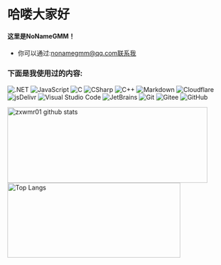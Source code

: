 # 哈喽大家好
#### 这里是NoNameGMM！
- 你可以通过:nonamegmm@qq.com联系我 

### 下面是我使用过的内容:
![.NET](https://img.shields.io/badge/-.NET-000000?style=flat&logo=.NET)
![JavaScript](https://img.shields.io/badge/-JavaScript-000000?style=flat&logo=JavaScript)
![C](https://img.shields.io/badge/-C-000000?style=flat&logo=C)
![CSharp](https://img.shields.io/badge/-CSharp-000000?style=flat&logo=csharp)
![C++](https://img.shields.io/badge/-C++-000000?style=flat&logo=cplusplus)
![Markdown](https://img.shields.io/badge/-Markdown-000000?style=flat&logo=Markdown)
![Cloudflare](https://img.shields.io/badge/-Cloudflare-000000?style=flat&logo=Cloudflare)
![jsDelivr](https://img.shields.io/badge/-jsDelivr-000000?style=flat&logo=jsDelivr)
![Visual Studio Code](https://img.shields.io/badge/-VSCode-000000?style=flat&logo=visual-studio-code&logoColor=007ACC)
![JetBrains](https://img.shields.io/badge/-JetBrains-000000?style=flat&logo=JetBrains)
![Git](https://img.shields.io/badge/-Git-000000?style=flat&logo=git)
![Gitee](https://img.shields.io/badge/-Gitee-000000?style=flat&logo=gitee)
![GitHub](https://img.shields.io/badge/-GitHub-000000?style=flat&logo=github)

<a href="https://www.nonamegmm.tk">
  <img align="center" src="https://github-readme-stats.vercel.app/api?username=zxwmr01&hide=prs&count_private=true&show_icons=true&theme=material-palenight" alt="zxwmr01 github stats" width="450px" height="170" /></a><a href="https://www.nonamegmm.tk">
  <img align="center" src="https://github-readme-stats.vercel.app/api/top-langs/?username=zxwmr01&layout=compact&theme=material-palenight" alt="Top Langs" width="389px" height="168" /></a>

